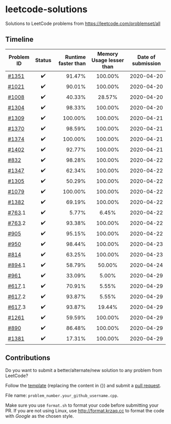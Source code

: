 # leetcode-solutions
Solutions to LeetCode problems from https://leetcode.com/problemset/all

## Timeline

| Problem ID | Status | Runtime faster than | Memory Usage lesser than |  Date of submission |
| ------------- |:-------------:| -----:|:-------------:|:-------------:|
| [#1351](https://leetcode.com/problems/count-negative-numbers-in-a-sorted-matrix/) | :heavy_check_mark: | 91.47% | 100.00% | 2020-04-20 |
| [#1021](https://leetcode.com/problems/remove-outermost-parentheses/) | :heavy_check_mark: |  90.01% | 100.00% |2020-04-20 |
| [#1008](https://leetcode.com/problems/construct-binary-search-tree-from-preorder-traversal/) | :heavy_check_mark: | 40.33% | 28.57% | 2020-04-20 |
| [#1304](https://leetcode.com/problems/find-n-unique-integers-sum-up-to-zero/) | :heavy_check_mark: | 98.33% | 100.00% | 2020-04-20 |
| [#1309](https://leetcode.com/problems/decrypt-string-from-alphabet-to-integer-mapping/) | :heavy_check_mark: | 100.00% | 100.00% | 2020-04-21 |
| [#1370](https://leetcode.com/problems/increasing-decreasing-string/) | :heavy_check_mark: | 98.59% | 100.00% | 2020-04-21 |
| [#1374](https://leetcode.com/problems/generate-a-string-with-characters-that-have-odd-counts/) | :heavy_check_mark: | 100.00% | 100.00% | 2020-04-21 |
| [#1402](https://leetcode.com/problems/reducing-dishes/) | :heavy_check_mark: | 92.77% | 100.00% | 2020-04-21 |
| [#832](https://leetcode.com/problems/flipping-an-image/) | :heavy_check_mark: | 98.28% | 100.00% | 2020-04-22 |
| [#1347](https://leetcode.com/problems/minimum-number-of-steps-to-make-two-strings-anagram/) | :heavy_check_mark: | 62.34% | 100.00% | 2020-04-22 |
| [#1305](https://leetcode.com/problems/all-elements-in-two-binary-search-trees/) | :heavy_check_mark: | 50.29% | 100.00% | 2020-04-22 |
| [#1079](https://leetcode.com/problems/letter-tile-possibilities/) | :heavy_check_mark: | 100.00% | 100.00% | 2020-04-22 |
| [#1382](https://leetcode.com/problems/balance-a-binary-search-tree/) | :heavy_check_mark: | 69.19% | 100.00% | 2020-04-22 |
| [#763](https://leetcode.com/problems/balance-a-binary-search-tree/).1 | :heavy_check_mark: | 5.77% | 6.45% | 2020-04-22 |
| [#763](https://leetcode.com/problems/balance-a-binary-search-tree/).2 | :heavy_check_mark: | 93.38% | 100.00% | 2020-04-22 |
| [#905](https://leetcode.com/problems/sort-array-by-parity/) | :heavy_check_mark: | 95.15% | 100.00% | 2020-04-22 |
| [#950](https://leetcode.com/problems/reveal-cards-in-increasing-order/) | :heavy_check_mark: | 98.44% | 100.00% | 2020-04-23 |
| [#814](https://leetcode.com/problems/binary-tree-pruning/) | :heavy_check_mark: | 63.25% | 100.00% | 2020-04-23 |
| [#894](https://leetcode.com/problems/all-possible-full-binary-trees/).1 | :heavy_check_mark: | 58.79% | 50.00% | 2020-04-24 |
| [#961](https://leetcode.com/problems/n-repeated-element-in-size-2n-array/) | :heavy_check_mark: | 33.09% | 5.00% | 2020-04-29 |
| [#617](https://leetcode.com/problems/merge-two-binary-trees/).1 | :heavy_check_mark: | 70.91% | 5.55% | 2020-04-29 |
| [#617](https://leetcode.com/problems/merge-two-binary-trees/).2 | :heavy_check_mark: | 93.87% | 5.55% | 2020-04-29 |
| [#617](https://leetcode.com/problems/merge-two-binary-trees/).3 | :heavy_check_mark: | 93.87% | 19.44% | 2020-04-29 |
| [#1261](https://leetcode.com/problems/find-elements-in-a-contaminated-binary-tree/) | :heavy_check_mark: | 59.59% | 100.00% | 2020-04-29 |
| [#890](https://leetcode.com/problems/find-and-replace-pattern/) | :heavy_check_mark: | 86.48% | 100.00% | 2020-04-29 |
| [#1381](https://leetcode.com/problems/design-a-stack-with-increment-operation/) | :heavy_check_mark: | 17.31% | 100.00% | 2020-04-29 |

## Contributions

Do you want to submit a better/alternate/new solution to any problem from LeetCode?

Follow the [template](solutions/_template.cpp) (replacing the content in {})
and submit a [pull request](https://github.com/sidvenu/leetcode-solutions/pulls).

File name: `problem_number.your_github_username.cpp`.

Make sure you use `format.sh` to format your code before submitting your PR.
If you are not using Linux, use http://format.krzaq.cc to format the code with
*Google* as the chosen style.
